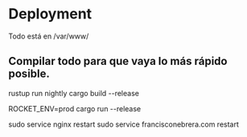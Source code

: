 # Deployment

Todo está en /var/www/

## Compilar todo para que vaya lo más rápido posible.

rustup run nightly cargo build --release

ROCKET_ENV=prod cargo run --release

sudo service nginx restart
sudo service francisconebrera.com restart
